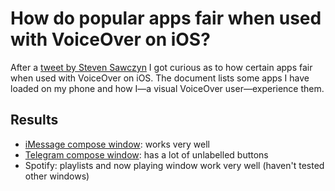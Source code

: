 # How do popular apps fair when used with VoiceOver on iOS?

After a [tweet by Steven Sawczyn](https://twitter.com/steveofmaine/status/685552540235071489) I got curious as to how certain apps fair when used with VoiceOver on iOS. The document lists some apps I have loaded on my phone and how I—a visual VoiceOver user—experience them.

## Results

* [iMessage compose window](https://www.youtube.com/watch?v=hT2JmcCVvZs): works very well
* [Telegram compose window](https://www.youtube.com/watch?v=Qd5sRpB9m6o): has a lot of unlabelled buttons
* Spotify: playlists and now playing window work very well (haven't tested other windows)
